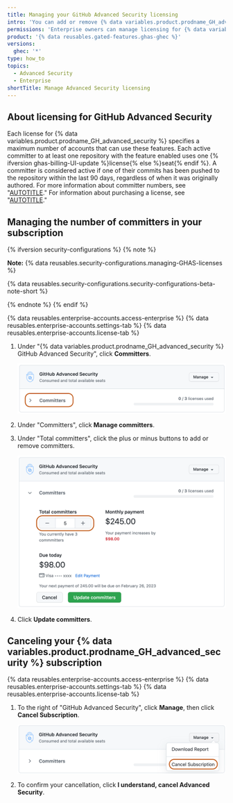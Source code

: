 ```yaml
---
title: Managing your GitHub Advanced Security licensing
intro: 'You can add or remove {% data variables.product.prodname_GH_advanced_security %} licenses for your enterprise.'
permissions: 'Enterprise owners can manage licensing for {% data variables.product.prodname_GH_advanced_security %}.'
product: '{% data reusables.gated-features.ghas-ghec %}'
versions:
  ghec: '*'
type: how_to
topics:
  - Advanced Security
  - Enterprise
shortTitle: Manage Advanced Security licensing
---
```

## About licensing for GitHub Advanced Security

Each license for {% data variables.product.prodname_GH_advanced_security %} specifies a maximum number of accounts that can use these features. Each active committer to at least one repository with the feature enabled uses one {% ifversion ghas-billing-UI-update %}license{% else %}seat{% endif %}. A committer is considered active if one of their commits has been pushed to the repository within the last 90 days, regardless of when it was originally authored. For more information about committer numbers, see "[AUTOTITLE](/billing/managing-billing-for-github-advanced-security/about-billing-for-github-advanced-security)." For information about purchasing a license, see "[AUTOTITLE](/billing/managing-billing-for-github-advanced-security/signing-up-for-github-advanced-security)."

## Managing the number of committers in your subscription

{% ifversion security-configurations %}
{% note %}

**Note:** {% data reusables.security-configurations.managing-GHAS-licenses %}

{% data reusables.security-configurations.security-configurations-beta-note-short %}

{% endnote %}
{% endif %}

{% data reusables.enterprise-accounts.access-enterprise %}
{% data reusables.enterprise-accounts.settings-tab %}
{% data reusables.enterprise-accounts.license-tab %}
1. Under "{% data variables.product.prodname_GH_advanced_security %} GitHub Advanced Security", click **Committers**.

   ![Screenshot of the {% data variables.product.prodname_GH_advanced_security %} licensing screen. The "Committers" dropdown is highlighted with an orange line.](/assets/images/help/enterprises/ghas-committers-dropdown.png)
1. Under "Committers", click **Manage committers**.
1. Under "Total committers", click the plus or minus buttons to add or remove committers.

   ![Screenshot of the {% data variables.product.prodname_GH_advanced_security %} committers screen. A text box with the number 5, a minus button on its left, and a plus button on its right, are highlighted in an orange outline.](/assets/images/help/enterprises/ghas-add-committers.png)
1. Click **Update committers**.

## Canceling your {% data variables.product.prodname_GH_advanced_security %} subscription

{% data reusables.enterprise-accounts.access-enterprise %}
{% data reusables.enterprise-accounts.settings-tab %}
{% data reusables.enterprise-accounts.license-tab %}
1. To the right of "GitHub Advanced Security", click **Manage**, then click **Cancel Subscription**.

   ![Screenshot of the "Manage" dropdown in the {% data variables.product.prodname_GH_advanced_security %} licensing screen. The "Cancel Subscription" button is highlighted with an orange outline.](/assets/images/help/enterprises/ghas-cancel-subscription.png)
1. To confirm your cancellation, click **I understand, cancel Advanced Security**.
